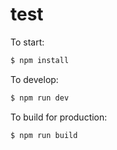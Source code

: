 # test

To start:

```bash
$ npm install
```

To develop:

```bash
$ npm run dev
```



To build for production:

```bash
$ npm run build
```